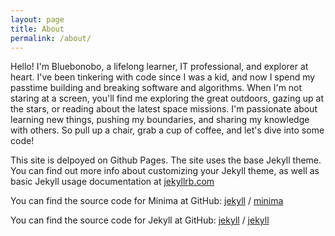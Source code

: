 ```yaml
---
layout: page
title: About
permalink: /about/
---
```


<p>Hello! I'm Bluebonobo, a lifelong learner, IT professional, and explorer at heart. I've been tinkering with code since I was a kid, and now I spend my passtime building and breaking software and algorithms. When I'm not staring at a screen, you'll find me exploring the great outdoors, gazing up at the stars, or reading about the latest space missions. I'm passionate about learning new things, pushing my boundaries, and sharing my knowledge with others. So pull up a chair, grab a cup of coffee, and let's dive into some code! </p>





This site is delpoyed on Github Pages. The site uses the base Jekyll theme. You can find out more info about customizing your Jekyll theme, as well as basic Jekyll usage documentation at [jekyllrb.com](https://jekyllrb.com/)

You can find the source code for Minima at GitHub:
[jekyll][jekyll-organization] /
[minima](https://github.com/jekyll/minima)

You can find the source code for Jekyll at GitHub:
[jekyll][jekyll-organization] /
[jekyll](https://github.com/jekyll/jekyll)


[jekyll-organization]: https://github.com/jekyll
